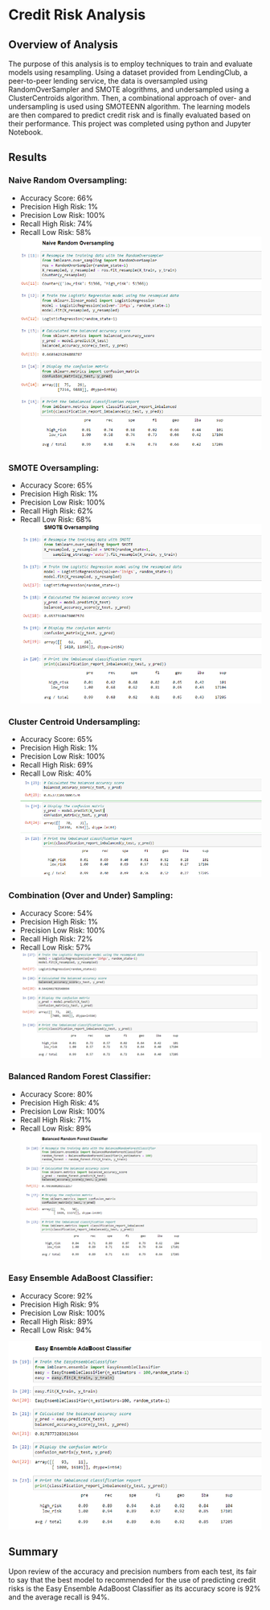 # Credit Risk Analysis

## Overview of Analysis

The purpose of this analysis is to employ techniques to train and evaluate models using resampling. Using a dataset provided from LendingClub, a peer-to-peer lending service, the data is oversampled using RandomOverSampler and SMOTE alogrithms, and undersampled using a ClusterCentroids algorithm. Then, a combinational approach of over- and undersampling is used using SMOTEENN algorithm. The learning models are then compared to predict credit risk and is finally evaluated based on their performance. This project was completed using python and Jupyter Notebook.

## Results
### Naive Random Oversampling: 
- Accuracy Score: 66%
- Precision High Risk: 1%
- Precision Low Risk: 100%
- Recall High Risk: 74%
- Recall Low Risk: 58%
![Naive](images/Naive_random_oversampling.PNG)

### SMOTE Oversampling: 
- Accuracy Score: 65%
- Precision High Risk: 1%
- Precision Low Risk: 100%
- Recall High Risk: 62%
- Recall Low Risk: 68%
![SMOTE](images/SMOTE_oversampling.PNG)

### Cluster Centroid Undersampling: 
- Accuracy Score: 65%
- Precision High Risk: 1%
- Precision Low Risk: 100%
- Recall High Risk: 69%
- Recall Low Risk: 40%
![Undersampling](images/undersampling.png)

### Combination (Over and Under) Sampling: 
- Accuracy Score: 54%
- Precision High Risk: 1%
- Precision Low Risk: 100%
- Recall High Risk: 72%
- Recall Low Risk: 57%
![Combination](images/combination.png)

### Balanced Random Forest Classifier: 
- Accuracy Score: 80%
- Precision High Risk: 4%
- Precision Low Risk: 100%
- Recall High Risk: 71%
- Recall Low Risk: 89%
![Balanced](images/balanced_random_forest.PNG)

### Easy Ensemble AdaBoost Classifier: 
- Accuracy Score: 92%
- Precision High Risk: 9%
- Precision Low Risk: 100%
- Recall High Risk: 89%
- Recall Low Risk: 94%

![Easy](images/easy_ensemble.PNG)

## Summary
Upon review of the accuracy and precision numbers from each test, its fair to say that the best model to recommended for the use of predicting credit risks is the Easy Ensemble AdaBoost Classifier as its accuracy score is 92% and the average recall is 94%.
